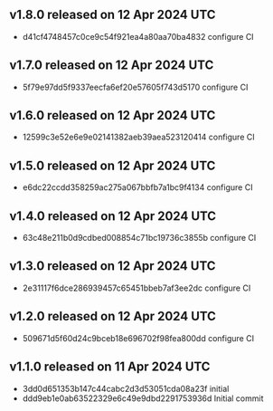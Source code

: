 ## v1.8.0 released on 12 Apr 2024 UTC
  * d41cf4748457c0ce9c54f921ea4a80aa70ba4832 configure CI
## v1.7.0 released on 12 Apr 2024 UTC
  * 5f79e97dd5f9337eecfa6ef20e57605f743d5170 configure CI
## v1.6.0 released on 12 Apr 2024 UTC
  * 12599c3e52e6e9e02141382aeb39aea523120414 configure CI
## v1.5.0 released on 12 Apr 2024 UTC
  * e6dc22ccdd358259ac275a067bbfb7a1bc9f4134 configure CI
## v1.4.0 released on 12 Apr 2024 UTC
  * 63c48e211b0d9cdbed008854c71bc19736c3855b configure CI
## v1.3.0 released on 12 Apr 2024 UTC
  * 2e31117f6dce286939457c65451bbeb7af3ee2dc configure CI
## v1.2.0 released on 12 Apr 2024 UTC
  * 509671d5f60d24c9bceb18e696702f98fea800dd configure CI
## v1.1.0 released on 11 Apr 2024 UTC
  * 3dd0d651353b147c44cabc2d3d53051cda08a23f initial
  * ddd9eb1e0ab63522329e6c49e9dbd2291753936d Initial commit
